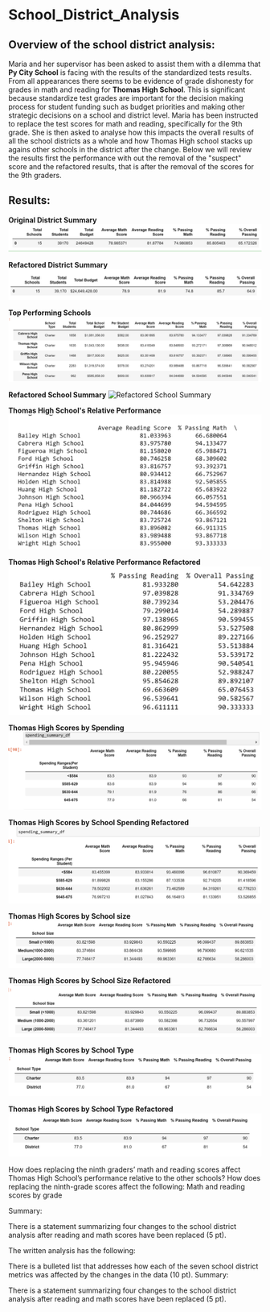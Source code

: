 # School_District_Analysis

## Overview of the school district analysis:

Maria and her supervisor has been asked to assist them with a dilemma that __Py City School__ is facing with the results of the standardized tests results.  From all appearances there seems to be evidence of grade dishonesty for grades in math and reading for __Thomas High School__. This is significant because standardize test grades are important for the decision making process for student funding such as budget priorities and making other strategic decisions on a school and district level. 
Maria has been instructed to replace the test scores for math and reading, specifically for the 9th grade. She is then asked to analyse how this impacts the overall results of all the school districts as a whole and how Thomas High school stacks up agains other schools in the district after the change. Below we will review the results first the performance with out the removal of the "suspect" score and the refactored results, that is after the removal of the scores for the 9th graders.

## Results:

**Original District Summary**
![District Summary](https://github.com/wallaceportia/School_District_Analysis/blob/main/Resources/Resource_pics/District_Summary.PNG)

**Refactored District Summary**
![Refactored District Summary](https://github.com/wallaceportia/School_District_Analysis/blob/main/Resources/Resource_pics/Refactored_District_Summary.PNG)

**Top Performing Schools**
![Top Performing Schoolsy](https://github.com/wallaceportia/School_District_Analysis/blob/main/Resources/Resource_pics/Top_Performing_Schools.PNG)

**Refactored School Summary**
![Refactored School Summary]()

**Thomas High School's Relative Performance**
![Thomas High School's Relative Performance](https://github.com/wallaceportia/School_District_Analysis/blob/main/Resources/Resource_pics/Percentage_Passing_Math.PNG)

**Thomas High School's Relative Performance Refactored**
![Thomas High School's Relative Performance Refactored](https://github.com/wallaceportia/School_District_Analysis/blob/main/Resources/Resource_pics/Refactored_Percentage_Passing_Reading.PNG)

**Thomas High Scores by Spending**
![Thomas High Scores by Spending](https://github.com/wallaceportia/School_District_Analysis/blob/main/Resources/Resource_pics/Schools_Spending.PNG)

**Thomas High Scores by School Spending Refactored** 
![Thomas High Scores by School Spending Refactored](https://github.com/wallaceportia/School_District_Analysis/blob/main/Resources/Resource_pics/Refactored_School_Spending.PNG)

**Thomas High Scores by School size**
![Thomas High Scores by School size](https://github.com/wallaceportia/School_District_Analysis/blob/main/Resources/Resource_pics/School_Spending_Size.PNG)

**Thomas High Scores by School Size Refactored**
![Thomas High Scores by School Size Refactored](https://github.com/wallaceportia/School_District_Analysis/blob/main/Resources/Resource_pics/Refactored__School_Spending_Size.PNG)

**Thomas High Scores by School Type**
![Thomas High Scores by School Type](https://github.com/wallaceportia/School_District_Analysis/blob/main/Resources/Resource_pics/Spending_School_Type.PNG)

**Thomas High Scores by School Type Refactored**
![Thomas High Scores by School Type Refactored](https://github.com/wallaceportia/School_District_Analysis/blob/main/Resources/Resource_pics/Refactored_Spending_Type.PNG)


How does replacing the ninth graders’ math and reading scores affect Thomas High School’s performance relative to the other schools?
How does replacing the ninth-grade scores affect the following:
Math and reading scores by grade



Summary:

There is a statement summarizing four changes to the school district analysis after reading and math scores have been replaced (5 pt).




The written analysis has the following:



There is a bulleted list that addresses how each of the seven school district metrics was affected by the changes in the data (10 pt).
Summary:

There is a statement summarizing four changes to the school district analysis after reading and math scores have been replaced (5 pt).
